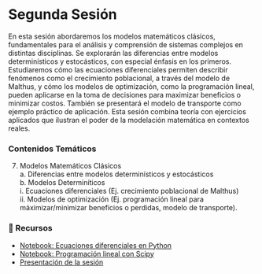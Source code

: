# Segunda Sesión

En esta sesión abordaremos los modelos matemáticos clásicos, fundamentales para el análisis y comprensión de sistemas complejos en distintas disciplinas. Se explorarán las diferencias entre modelos determinísticos y estocásticos, con especial énfasis en los primeros. Estudiaremos cómo las ecuaciones diferenciales permiten describir fenómenos como el crecimiento poblacional, a través del modelo de Malthus, y cómo los modelos de optimización, como la programación lineal, pueden aplicarse en la toma de decisiones para maximizar beneficios o minimizar costos. También se presentará el modelo de transporte como ejemplo práctico de aplicación. Esta sesión combina teoría con ejercicios aplicados que ilustran el poder de la modelación matemática en contextos reales.

### Contenidos Temáticos

7.	Modelos Matemáticos Clásicos  
a. Diferencias entre modelos determinísticos y estocásticos  
b. Modelos Determiníticos  
i. Ecuaciones diferenciales (Ej. crecimiento poblacional de Malthus)  
ii. Modelos de optimización (Ej. programación lineal para máximizar/minimizar beneficios o perdidas, modelo de transporte).  

### 📂 Recursos

- [Notebook: Ecuaciones diferenciales en Python](link_a_tu_notebook)
- [Notebook: Programación lineal con Scipy](link_a_tu_notebook)
- [Presentación de la sesión](link_a_tu_presentacion)

